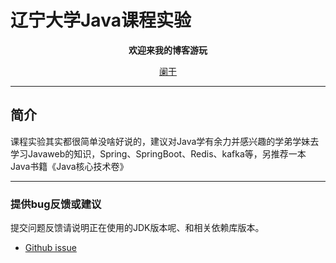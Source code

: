# 辽宁大学Java课程实验



<p align="center">
	<strong>欢迎来我的博客游玩</strong>
</p>
<p align="center">
	<a href="blog.jessytsui.cn">阑干</a>
</p>



-------------------------------------------------------------------------------

## 简介
​    课程实验其实都很简单没啥好说的，建议对Java学有余力并感兴趣的学弟学妹去学习Javaweb的知识，Spring、SpringBoot、Redis、kafka等，另推荐一本Java书籍《Java核心技术卷》

-------------------------------------------------------------------------------

### 提供bug反馈或建议

提交问题反馈请说明正在使用的JDK版本呢、和相关依赖库版本。

- [Github issue](https://github.com/JessyTsu1/LNU-Java-Exp/issues)

